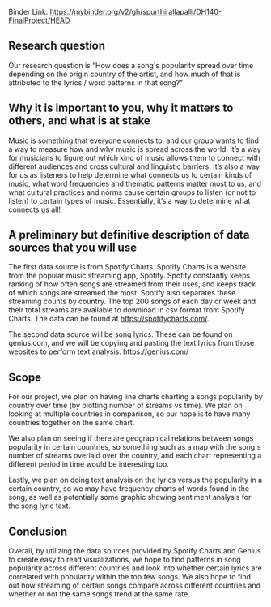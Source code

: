 Binder Link: https://mybinder.org/v2/gh/spurthirallapalli/DH140-FinalProject/HEAD

## Research question
Our research question is “How does a song's popularity spread over time depending on the origin country of the artist, and how much of that is attributed to the lyrics / word patterns in that song?”

## Why it is important to you, why it matters to others, and what is at stake
Music is something that everyone connects to, and our group wants to find a way to measure how and why music is spread across the world. It’s a way for musicians to figure out which kind of music allows them to connect with different audiences and cross cultural and linguistic barriers. It’s also a way for us as listeners to help determine what connects us to certain kinds of music, what word frequencies and thematic patterns matter most to us, and what cultural practices and norms cause certain groups to listen (or not to listen) to certain types of music. Essentially, it’s a way to determine what connects us all!

## A preliminary but definitive description of data sources that you will use
The first data source is from Spotify Charts. Spotify Charts is a website from the popular music streaming app, Spotify. Spofity constantly keeps ranking of how often songs are streamed from their uses, and keeps track of which songs are streamed the most. Spotify also separates these streaming counts by country. The top 200 songs of each day or week and their total streams are available to download in csv format from Spotify Charts. The data can be found at https://spotifycharts.com/. 

The second data source will be song lyrics. These can be found on genius.com, and we will be copying and pasting the text lyrics from those websites to perform text analysis. https://genius.com/

## Scope
For our project, we plan on having line charts charting a songs popularity by country over time (by plotting number of streams vs time). We plan on looking at multiple countries in comparison, so our hope is to have many countries together on the same chart. 

We also plan on seeing if there are geographical relations between songs popularity in certain countries, so something such as a map with the song's number of streams overlaid over the country, and each chart representing a different period in time would be interesting too. 

Lastly, we plan on doing text analysis on the lyrics versus the popularity in a certain country, so we may have frequency charts of words found in the song, as well as potentially some graphic showing sentiment analysis for the song lyric text. 

## Conclusion
Overall, by utilizing the data sources provided by Spotify Charts and Genius to create easy to read visualizations, we hope to find patterns in song popularity across different countries and look into whether certain lyrics are correlated with popularity within the top few songs. We also hope to find out how streaming of certain songs compare across different countries and whether or not the same songs trend at the same rate. 

